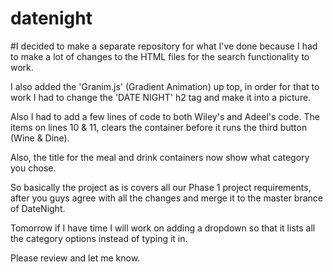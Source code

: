 # datenight

#I decided to make a separate repository for what I've done because I had to make a lot of changes to the HTML files for the search functionality to work. 

I also added the 'Granim.js' (Gradient Animation) up top, in order for that to work I had to change the 'DATE NIGHT' h2 tag and make it into a picture. 

Also I had to add a few lines of code to both Wiley's and Adeel's code. The items on lines 10 & 11, clears the container before it runs the third button (Wine & Dine). 

Also, the title for the meal and drink containers now show what category you chose. 

So basically the project as is covers all our Phase 1 project requirements, after you guys agree with all the changes and merge it to the master brance of DateNight. 

Tomorrow if I have time I will work on adding a dropdown so that it lists all the category options instead of typing it in. 

Please review and let me know. 
